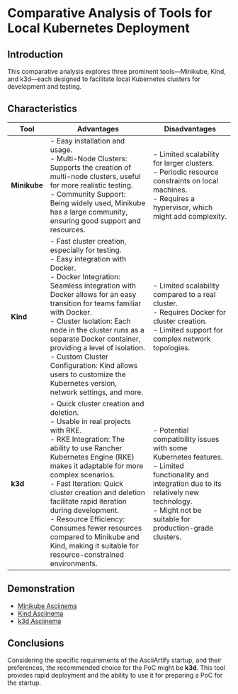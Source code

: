 # Comparative Analysis of Tools for Local Kubernetes Deployment

## Introduction
This comparative analysis explores three prominent tools—Minikube, Kind, and k3d—each designed to facilitate local Kubernetes clusters for development and testing.

## Characteristics

| Tool       | Advantages                                  | Disadvantages                               |
|------------|---------------------------------------------|---------------------------------------------|
| **Minikube**| - Easy installation and usage. <br> - Multi-Node Clusters: Supports the creation of multi-node clusters, useful for more realistic testing. <br> - Community Support: Being widely used, Minikube has a large community, ensuring good support and resources. | - Limited scalability for larger clusters. <br> - Periodic resource constraints on local machines. <br> - Requires a hypervisor, which might add complexity. |
| **Kind**    | - Fast cluster creation, especially for testing. <br> - Easy integration with Docker. <br> - Docker Integration: Seamless integration with Docker allows for an easy transition for teams familiar with Docker. <br> - Cluster Isolation: Each node in the cluster runs as a separate Docker container, providing a level of isolation. <br> - Custom Cluster Configuration: Kind allows users to customize the Kubernetes version, network settings, and more. | - Limited scalability compared to a real cluster. <br> - Requires Docker for cluster creation. <br> - Limited support for complex network topologies. |
| **k3d**     | - Quick cluster creation and deletion. <br> - Usable in real projects with RKE. <br> - RKE Integration: The ability to use Rancher Kubernetes Engine (RKE) makes it adaptable for more complex scenarios. <br> - Fast Iteration: Quick cluster creation and deletion facilitate rapid iteration during development. <br> - Resource Efficiency: Consumes fewer resources compared to Minikube and Kind, making it suitable for resource-constrained environments. | - Potential compatibility issues with some Kubernetes features. <br> - Limited functionality and integration due to its relatively new technology. <br> - Might not be suitable for production-grade clusters. |

## Demonstration

- [Minikube Asciinema](https://asciinema.org/a/WiRCZzjAZqsg9SUOtBRtg11RS)
- [Kind Asciinema](https://asciinema.org/a/2bWGVn3zJvwhv7Y0q65w2F261)
- [k3d Asciinema](https://asciinema.org/a/dnME3PYWvcq9SXggP9bk0E7qz)

## Conclusions

Considering the specific requirements of the AsciiArtify startup, and their preferences, the recommended choice for the PoC might be **k3d**. This tool provides rapid deployment and the ability to use it for preparing a PoC for the startup.
